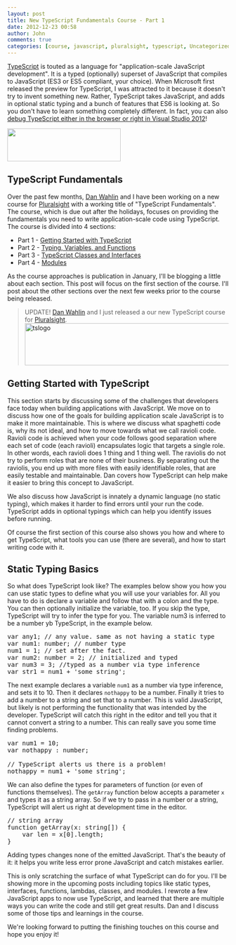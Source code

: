 ```yaml
---
layout: post
title: New TypeScript Fundamentals Course - Part 1
date: 2012-12-23 00:58
author: John
comments: true
categories: [course, javascript, pluralsight, typescript, Uncategorized]
---
```

<a href="http://www.typescriptlang.org/" target="_blank">TypeScript</a> is touted as a language for "application-scale JavaScript development". It is a typed (optionally) superset of JavaScript that compiles to JavaScript (ES3 or ES5 compliant, your choice). When Microsoft first released the preview for TypeScript, I was attracted to it because it doesn't try to invent something new. Rather, TypeScript takes JavaScript, and adds in optional static typing and a bunch of features that ES6 is looking at. So you don't have to learn something completely different. In fact, you can also <a href="http://www.johnpapa.net/debug-with-typescript08/" target="_blank">debug TypeScript either in the browser or right in Visual Studio 2012</a>!

<a href="http://www.johnpapa.net/typescriptpost1/ts/" rel="attachment wp-att-11591"><img src="http://www.johnpapa.net/wp-content/uploads/2012/12/ts.png" alt="" title="ts" width="258" height="75" class="aligncenter size-full wp-image-11591" /></a>

<h2>TypeScript Fundamentals</h2>
Over the past few months, <a href="https://twitter.com/DanWahlin" target="_blank">Dan Wahlin</a> and I have been working on a new course for <a href="http://pluralsight.com" target="_blank">Pluralsight</a> with a working title of "TypeScript Fundamentals". The course, which is due out after the holidays, focuses on providing the fundamentals you need to write application-scale code using TypeScript. The course is divided into 4 sections:
<ul>
	<li>Part 1 - <a href="http://www.johnpapa.net/typescriptpost1/" target="_blank">Getting Started with TypeScript</a></li>
	<li>Part 2 - <a href="http://www.johnpapa.net/typescriptpost2/" target="_blank">Typing, Variables, and Functions</a></li>
	<li>Part 3 - <a href="http://www.johnpapa.net/typescriptpost3/" target="_blank">TypeScript Classes and Interfaces</a></li>
	<li>Part 4 - <a href="http://www.johnpapa.net/typescriptpost4/" target="_blank">Modules</a></li>
</ul>

As the course approaches is publication in January, I'll be blogging a little about each section. This post will focus on the first section of the course. I'll post about the other sections over the next few weeks prior to the course being released.

<blockquote>UPDATE! <a href="https://twitter.com/DanWahlin" target="_blank">Dan Wahlin</a> and I just released a our new TypeScript course for <a href="http://pluralsight.com" target="_blank">Pluralsight</a>. <a href="http://jpapa.me/typescript101" target="_blank"><img src="http://www.johnpapa.net/wp-content/uploads/2013/01/tslogo-600x96.jpg" alt="tslogo" width="600" height="96" class="aligncenter size-large wp-image-13581" /></a>
</blockquote>


<h2>Getting Started with TypeScript</h2>
This section starts by discussing some of the challenges that developers face today when building applications with JavaScript. We move on to discuss how one of the goals for building application scale JavaScript is to make it more maintainable. This is where we discuss what spaghetti code is, why its not ideal, and how to move towards what we call ravioli code. Ravioli code is achieved when your code follows good separation where each set of code (each ravioli) encapsulates logic that targets a single role. In other words, each ravioli does 1 thing and 1 thing well. The raviolis do not try to perform roles that are none of their business. By separating out the raviolis, you end up with more files with easily identifiable roles, that are easily testable and maintainable.  Dan covers how TypeScript can help make it easier to bring this concept to JavaScript. 

We also discuss how JavaScript is innately a dynamic language (no static typing), which makes it harder to find errors until your run the code. TypeScript adds in optional typings which can help you identify issues before running. 

Of course the first section of this course also shows you how and where to get TypeScript, what tools you can use (there are several), and how to start writing code with it. 

<h2>Static Typing Basics</h2>
So what does TypeScript look like? The examples below show you how you can use static types to define what you will use your variables for. All you have to do is declare a variable and follow that with a colon and the type. You can then optionally initialize the variable, too. If you skip the type, TypeScript will try to infer the type for you. The variable num3 is inferred to be a number yb TypeScript, in the example below.
<pre class="prettyprint linenums">
var any1; // any value. same as not having a static type
var num1: number; // number type
num1 = 1; // set after the fact.
var num2: number = 2; // initialized and typed
var num3 = 3; //typed as a number via type inference
var str1 = num1 + 'some string';
</pre>

The next example declares a variable <code>num1</code> as a number via type inference, and sets it to 10. Then it declares <code>nothappy</code> to be a number. Finally it tries to add a number to a string and set that to a number. This is valid JavaScript, but likely is not performing the functionality that was intended by the developer. TypeScript will catch this right in the editor and tell you that it cannot convert a string to a number. This can really save you some time finding problems.

<pre class="prettyprint linenums">
var num1 = 10;
var nothappy : number;

// TypeScript alerts us there is a problem!
nothappy = num1 + 'some string'; 
</pre>

We can also define the types for parameters of function (or even of functions themselves). The <code>getArray</code> function below accepts a parameter <code>x</code> and types it as a string array. So if we try to pass in a number or a string, TypeScript will alert us right at development time in the editor. 

<pre class="prettyprint linenums">
// string array
function getArray(x: string[]) {
    var len = x[0].length;
}
</pre>

Adding types changes none of the emitted JavaScript. That's the beauty of it: it helps you write less error prone JavaScript and catch mistakes earlier.

This is only scratching the surface of what TypeScript can do for you. I'll be showing more in the upcoming posts including topics like static types, interfaces, functions, lambdas, classes, and modules. I rewrote a few JavaScript apps to now use TypeScript, and learned that there are multiple ways you can write the code and still get great results. Dan and I discuss some of those tips and learnings in the course. 

We're looking forward to putting the finishing touches on this course and hope you enjoy it!
